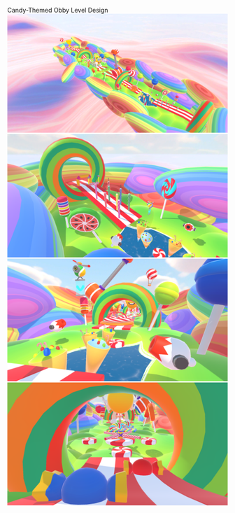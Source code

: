 Candy-Themed Obby Level Design
![showcase](https://github.com/alnovikoff/obby-level-design/blob/main/imgs/showcase3.png)
![showcase](https://github.com/alnovikoff/obby-level-design/blob/main/imgs/showcase4.png)
![showcase](https://github.com/alnovikoff/obby-level-design/blob/main/imgs/showcase1.png)
![showcase](https://github.com/alnovikoff/obby-level-design/blob/main/imgs/showcase2.png)
